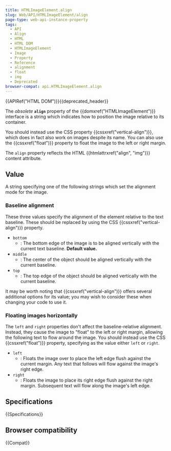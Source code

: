 ```yaml
---
title: HTMLImageElement.align
slug: Web/API/HTMLImageElement/align
page-type: web-api-instance-property
tags:
  - API
  - Align
  - HTML
  - HTML DOM
  - HTMLImageElement
  - Image
  - Property
  - Reference
  - alignment
  - float
  - img
  - Deprecated
browser-compat: api.HTMLImageElement.align
---
```

{{APIRef("HTML DOM")}}{{deprecated_header}}

The *obsolete* **`align`**
property of the {{domxref("HTMLImageElement")}} interface is a string which indicates
how to position the image relative to its container.

You should instead use the
CSS property {{cssxref("vertical-align")}}, which does in fact also work on images
despite its name. You can also use the {{cssxref("float")}} property to float the image
to the left or right margin.

The `align` property reflects the HTML {{htmlattrxref("align", "img")}}
content attribute.

## Value

A string specifying one of the following strings which set the
alignment mode for the image.

### Baseline alignment

These three values specify the alignment of the element relative to the text baseline.
These should be replaced by using the CSS {{cssxref("vertical-align")}} property.

- `bottom`
  - : The bottom edge of the image is to be aligned vertically with the current text
    baseline. **Default value.**
- `middle`
  - : The center of the object should be aligned vertically with the current baseline.
- `top`
  - : The top edge of the object should be aligned vertically with the current baseline.

It may be worth noting that {{cssxref("vertical-align")}} offers several additional
options for its value; you may wish to consider these when changing your code to use it.

### Floating images horizontally

The `left` and `right` properties don't affect the
baseline-relative alignment. Instead, they cause the image to "float" to the left or
right margin, allowing the following text to flow around the image. You should instead
use the CSS {{cssxref("float")}} property, specifying as the value
either `left` or `right`.

- `left`
  - : Floats the image over to place the left edge flush against the current margin. Any
    text that follows will flow against the image's right edge.
- `right`
  - : Floats the image to place its right edge flush against the right margin. Subsequent
    text will flow along the image's left edge.

## Specifications

{{Specifications}}

## Browser compatibility

{{Compat}}
